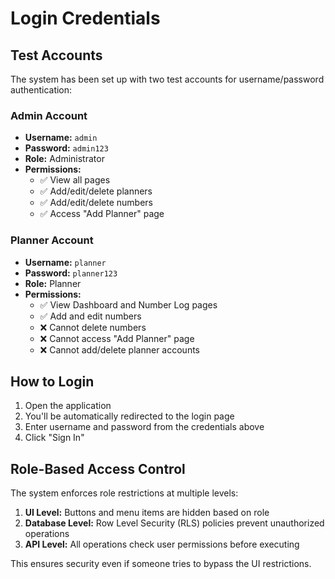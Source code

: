 # Login Credentials

## Test Accounts

The system has been set up with two test accounts for username/password authentication:

### Admin Account
- **Username:** `admin`
- **Password:** `admin123`
- **Role:** Administrator
- **Permissions:**
  - ✅ View all pages
  - ✅ Add/edit/delete planners
  - ✅ Add/edit/delete numbers
  - ✅ Access "Add Planner" page

### Planner Account
- **Username:** `planner`
- **Password:** `planner123`
- **Role:** Planner
- **Permissions:**
  - ✅ View Dashboard and Number Log pages
  - ✅ Add and edit numbers
  - ❌ Cannot delete numbers
  - ❌ Cannot access "Add Planner" page
  - ❌ Cannot add/delete planner accounts

## How to Login

1. Open the application
2. You'll be automatically redirected to the login page
3. Enter username and password from the credentials above
4. Click "Sign In"

## Role-Based Access Control

The system enforces role restrictions at multiple levels:

1. **UI Level:** Buttons and menu items are hidden based on role
2. **Database Level:** Row Level Security (RLS) policies prevent unauthorized operations
3. **API Level:** All operations check user permissions before executing

This ensures security even if someone tries to bypass the UI restrictions.
